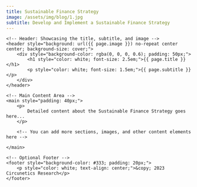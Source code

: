 ```yaml
---
title: Sustainable Finance Strategy
image: /assets/img/blog/1.jpg
subtitle: Develop and Implement a Sustainable Finance Strategy
---
```


<!DOCTYPE html>
<html lang="en">

<head>
    <meta charset="UTF-8">
    <meta name="viewport" content="width=device-width, initial-scale=1.0">
    <title>{{ page.title }}</title>
    <!-- Include any stylesheets or JS libraries here, e.g. Bootstrap for styling -->
</head>

<body>

    <!-- Header: Showcasing the title, subtitle, and image -->
    <header style="background: url({{ page.image }}) no-repeat center center; background-size: cover;">
        <div style="background-color: rgba(0, 0, 0, 0.6); padding: 50px;">
            <h1 style="color: white; font-size: 2.5em;">{{ page.title }}</h1>
            <p style="color: white; font-size: 1.5em;">{{ page.subtitle }}</p>
        </div>
    </header>

    <!-- Main Content Area -->
    <main style="padding: 40px;">
        <p>
            Detailed content about the Sustainable Finance Strategy goes here...
        </p>

        <!-- You can add more sections, images, and other content elements here -->

    </main>

    <!-- Optional Footer -->
    <footer style="background-color: #333; padding: 20px;">
        <p style="color: white; text-align: center;">&copy; 2023 Circunetics Research</p>
    </footer>

</body>

</html>
